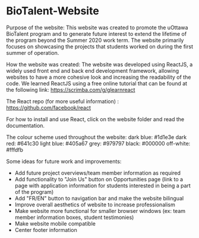 # BioTalent-Website

Purpose of the website:
This website was created to promote the uOttawa BioTalent program and to generate future interest to extend the lifetime of the program beyond the Summer 2020 work term. The website primarily focuses on showcasing the projects that students worked on during the first summer of operation.

How the website was created:
The website was developed using ReactJS, a widely used front end and back end development framework, allowing websites to have a more cohesive look and increasing the readability of the code.
We learned ReactJS using a free online tutorial that can be found at the following link: 
https://scrimba.com/g/glearnreact

The React repo (for more useful information) : https://github.com/facebook/react

For how to install and use React, click on the website folder and read the documentation.

The colour scheme used throughout the website:
dark blue: #1d1e3e
dark red: #641c30
light blue: #405a67
grey: #979797
black: #000000
off-white: #fffdfb

Some ideas for future work and improvements:
- Add future project overviews/team member information as required
- Add functionality to "Join Us" button on Opportunities page (link to a page with application information for students interested in being a part of the program)
- Add "FR/EN" button to navigation bar and make the website bilingual
- Improve overall aesthetics of website to increase professionalism
- Make website more functional for smaller browser windows (ex: team member information boxes, student testimonies)
- Make website mobile compatible
- Center footer information